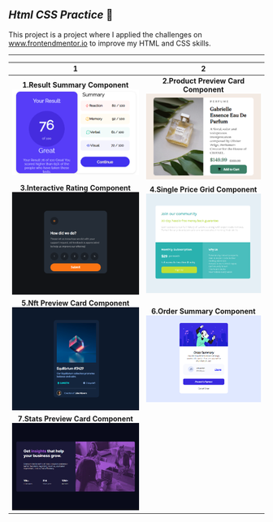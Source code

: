  ## ***Html CSS Practice*** :triangular_flag_on_post:

This project is a project where I applied the challenges on www.frontendmentor.io to improve my HTML and CSS skills.

---

1            |  2
:-------------------------:|:-------------------------:
**1.Result Summary Component**![](/component-images/1.png)  |  **2.Product Preview Card Component**![](/component-images/2.png)
**3.Interactive Rating Component**![](/component-images/3.png)  | **4.Single Price Grid Component**![](/component-images/4.png)
**5.Nft Preview Card Component**![](/component-images/5.png)  | **6.Order Summary Component**![](/component-images/6.png)
**7.Stats Preview Card Component**![](/component-images/7.png)  | 

